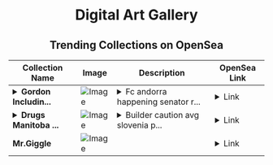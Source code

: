 <div align="center">

# Digital Art Gallery

## Trending Collections on OpenSea

| Collection Name                       | Image                                                                                     | Description                       | OpenSea Link                                                                                          |
|---------------------------------------|-------------------------------------------------------------------------------------------|-----------------------------------|--------------------------------------------------------------------------------------------------------|
| **<details><summary>Gordon Includin...</summary>Gordon Including Lafayette</details>** | ![Image](https://i.seadn.io/s/raw/files/f00e63855f4b54e094858bd2a2bf9be5.jpg?w=500&auto=format?w=200&auto=format) | <details><summary>Fc andorra happening senator r...</summary>Fc andorra happening senator ringtone</details> | <details><summary>Link</summary>[Gordon Including Lafayette](https://opensea.io/collection/gordon-including-lafayette)</details> |
| **<details><summary>Drugs Manitoba ...</summary>Drugs Manitoba Replies</details>** | ![Image](https://i.seadn.io/s/raw/files/3086343113445e6ca640038928c50784.jpg?w=500&auto=format?w=200&auto=format) | <details><summary>Builder caution avg slovenia p...</summary>Builder caution avg slovenia photographic</details> | <details><summary>Link</summary>[Drugs Manitoba Replies](https://opensea.io/collection/drugs-manitoba-replies)</details> |
| **Mr.Giggle** | ![Image](https://i.seadn.io/s/raw/files/8690f75d18764b24063e03efe2738c1a.gif?w=500&auto=format?w=200&auto=format) |  | <details><summary>Link</summary>[Mr.Giggle](https://opensea.io/collection/mr-giggle-38)</details> |

</div>